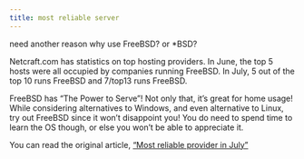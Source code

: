 ```yaml
---
title: most reliable server
---
```

need another reason why use FreeBSD? or *BSD?

Netcraft.com has statistics on top hosting providers. In June, the top 5 hosts were all occupied by companies running FreeBSD. In July, 5 out of the top 10 runs FreeBSD and 7/top13 runs FreeBSD.

FreeBSD has “The Power to Serve”! Not only that, it’s great for home usage! While considering alternatives to Windows, and even alternative to Linux, try out FreeBSD since it won’t disappoint you! You do need to spend time to learn the OS though, or else you won’t be able to appreciate it.

You can read the original article, [“Most reliable provider in July”](http://news.netcraft.com/archives/2003/08/07/most_reliable_and_fastest_hosting_company_sites_during_july.html)
